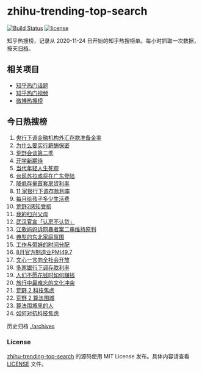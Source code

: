 # zhihu-trending-top-search

[![Build Status](https://github.com/justjavac/zhihu-trending-top-search/workflows/ci/badge.svg?branch=main)](https://github.com/justjavac/zhihu-trending-top-search/actions)
[![license](https://img.shields.io/github/license/justjavac/zhihu-trending-top-search)](https://github.com/justjavac/zhihu-trending-top-search/blob/main/LICENSE)

知乎热搜榜，记录从 2020-11-24 日开始的知乎热搜榜单。每小时抓取一次数据，按天[归档](./archives)。

## 相关项目

- [知乎热门话题](https://github.com/justjavac/zhihu-trending-hot-questions)
- [知乎热门视频](https://github.com/justjavac/zhihu-trending-hot-video)
- [微博热搜榜](https://github.com/justjavac/weibo-trending-hot-search)

## 今日热搜榜

<!-- BEGIN -->
<!-- 最后更新时间 Fri Sep 01 2023 17:07:03 GMT+0800 (China Standard Time) -->

1. [央行下调金融机构外汇存款准备金率](https://www.zhihu.com/search?q=%E5%A4%AE%E8%A1%8C%E4%B8%8B%E8%B0%83%E9%87%91%E8%9E%8D%E6%9C%BA%E6%9E%84%E5%A4%96%E6%B1%87%E5%AD%98%E6%AC%BE%E5%87%86%E5%A4%87%E9%87%91%E7%8E%87)
1. [为什么要实行薪酬保密](https://www.zhihu.com/search?q=%E4%B8%BA%E4%BB%80%E4%B9%88%E8%A6%81%E5%AE%9E%E8%A1%8C%E8%96%AA%E9%85%AC%E4%BF%9D%E5%AF%86)
1. [荒野会谈第二季](https://www.zhihu.com/search?q=%E8%8D%92%E9%87%8E%E4%BC%9A%E8%B0%88%E7%AC%AC%E4%BA%8C%E5%AD%A3)
1. [开学新期待](https://www.zhihu.com/search?q=%E5%BC%80%E5%AD%A6%E6%96%B0%E6%9C%9F%E5%BE%85)
1. [当代年轻人生死观](https://www.zhihu.com/search?q=%E5%BD%93%E4%BB%A3%E5%B9%B4%E8%BD%BB%E4%BA%BA%E7%94%9F%E6%AD%BB%E8%A7%82)
1. [台风苏拉或将在广东登陆](https://www.zhihu.com/search?q=%E5%8F%B0%E9%A3%8E%E8%8B%8F%E6%8B%89%E6%88%96%E5%B0%86%E5%9C%A8%E5%B9%BF%E4%B8%9C%E7%99%BB%E9%99%86)
1. [降低存量首套房贷利率](https://www.zhihu.com/search?q=%E9%99%8D%E4%BD%8E%E5%AD%98%E9%87%8F%E9%A6%96%E5%A5%97%E6%88%BF%E8%B4%B7%E5%88%A9%E7%8E%87)
1. [11 家银行下调存款利率](https://www.zhihu.com/search?q=11%20%E5%AE%B6%E9%93%B6%E8%A1%8C%E4%B8%8B%E8%B0%83%E5%AD%98%E6%AC%BE%E5%88%A9%E7%8E%87)
1. [每月给孩子多少生活费](https://www.zhihu.com/search?q=%E6%AF%8F%E6%9C%88%E7%BB%99%E5%AD%A9%E5%AD%90%E5%A4%9A%E5%B0%91%E7%94%9F%E6%B4%BB%E8%B4%B9)
1. [荒野2感知受损](https://www.zhihu.com/search?q=%E8%8D%92%E9%87%8E2%E6%84%9F%E7%9F%A5%E5%8F%97%E6%8D%9F)
1. [我的扫兴父母](https://www.zhihu.com/search?q=%E6%88%91%E7%9A%84%E6%89%AB%E5%85%B4%E7%88%B6%E6%AF%8D)
1. [武汉官宣「认房不认贷」](https://www.zhihu.com/search?q=%E6%AD%A6%E6%B1%89%E5%AE%98%E5%AE%A3%E3%80%8C%E8%AE%A4%E6%88%BF%E4%B8%8D%E8%AE%A4%E8%B4%B7%E3%80%8D)
1. [江歌妈妈诉网暴者案二审维持原判](https://www.zhihu.com/search?q=%E6%B1%9F%E6%AD%8C%E5%A6%88%E5%A6%88%E8%AF%89%E7%BD%91%E6%9A%B4%E8%80%85%E6%A1%88%E4%BA%8C%E5%AE%A1%E7%BB%B4%E6%8C%81%E5%8E%9F%E5%88%A4)
1. [典型的东北家庭氛围](https://www.zhihu.com/search?q=%E5%85%B8%E5%9E%8B%E7%9A%84%E4%B8%9C%E5%8C%97%E5%AE%B6%E5%BA%AD%E6%B0%9B%E5%9B%B4)
1. [工作与带娃的时间分配](https://www.zhihu.com/search?q=%E5%B7%A5%E4%BD%9C%E4%B8%8E%E5%B8%A6%E5%A8%83%E7%9A%84%E6%97%B6%E9%97%B4%E5%88%86%E9%85%8D)
1. [8月官方制造业PMI49.7](https://www.zhihu.com/search?q=8%E6%9C%88%E5%AE%98%E6%96%B9%E5%88%B6%E9%80%A0%E4%B8%9APMI49.7)
1. [文心一言向全社会开放](https://www.zhihu.com/search?q=%E6%96%87%E5%BF%83%E4%B8%80%E8%A8%80%E5%90%91%E5%85%A8%E7%A4%BE%E4%BC%9A%E5%BC%80%E6%94%BE)
1. [多家银行下调存款利率](https://www.zhihu.com/search?q=%E5%A4%9A%E5%AE%B6%E9%93%B6%E8%A1%8C%E4%B8%8B%E8%B0%83%E5%AD%98%E6%AC%BE%E5%88%A9%E7%8E%87)
1. [人们不愿花钱时如何赚钱](https://www.zhihu.com/search?q=%E4%BA%BA%E4%BB%AC%E4%B8%8D%E6%84%BF%E8%8A%B1%E9%92%B1%E6%97%B6%E5%A6%82%E4%BD%95%E8%B5%9A%E9%92%B1)
1. [旅行中最难忘的文化冲突](https://www.zhihu.com/search?q=%E6%97%85%E8%A1%8C%E4%B8%AD%E6%9C%80%E9%9A%BE%E5%BF%98%E7%9A%84%E6%96%87%E5%8C%96%E5%86%B2%E7%AA%81)
1. [荒野 2 科技焦虑](https://www.zhihu.com/search?q=%E8%8D%92%E9%87%8E%202%20%E7%A7%91%E6%8A%80%E7%84%A6%E8%99%91)
1. [荒野 2 算法围城](https://www.zhihu.com/search?q=%E8%8D%92%E9%87%8E%202%20%E7%AE%97%E6%B3%95%E5%9B%B4%E5%9F%8E)
1. [算法围城里的人](https://www.zhihu.com/search?q=%E7%AE%97%E6%B3%95%E5%9B%B4%E5%9F%8E%E9%87%8C%E7%9A%84%E4%BA%BA)
1. [如何对抗科技焦虑](https://www.zhihu.com/search?q=%E5%A6%82%E4%BD%95%E5%AF%B9%E6%8A%97%E7%A7%91%E6%8A%80%E7%84%A6%E8%99%91)

<!-- END -->

历史归档 [./archives](./archives)

### License

[zhihu-trending-top-search](https://github.com/justjavac/zhihu-trending-top-search) 的源码使用 MIT License
发布。具体内容请查看 [LICENSE](./LICENSE) 文件。
